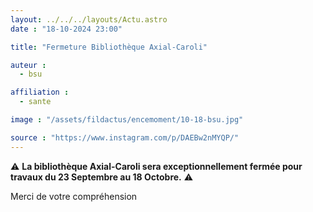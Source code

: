 ```yaml
---
layout: ../../../layouts/Actu.astro
date : "18-10-2024 23:00"

title: "Fermeture Bibliothèque Axial-Caroli"

auteur :
  - bsu

affiliation :
  - sante

image : "/assets/fildactus/encemoment/10-18-bsu.jpg"

source : "https://www.instagram.com/p/DAEBw2nMYQP/"
---
```


⚠️ __La bibliothèque Axial-Caroli sera exceptionnellement fermée pour travaux du 23 Septembre au 18 Octobre.__ ⚠️

Merci de votre compréhension